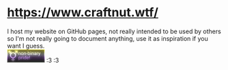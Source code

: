 # https://www.craftnut.wtf/ 
I host my website on GitHub pages, not really intended to be used by others so I'm not really going to document anything, use it as inspiration if you want I guess. <br>
<img src="/images/nonbinary.gif"> :3 :3